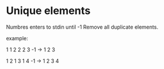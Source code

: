 # Unique elements
Numbres enters to stdin until -1 
Remove all duplicate elements.

example:

1 1 2 2 2 3 -1 -> 1 2 3

1 2 1 3 1 4 -1 -> 1 2 3 4
